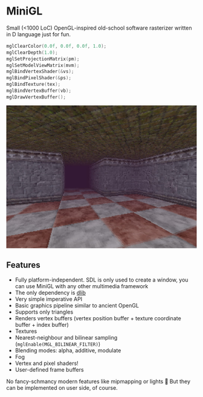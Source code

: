 # MiniGL
Small (<1000 LoC) OpenGL-inspired old-school software rasterizer written in D language just for fun.

```d
mglClearColor(0.0f, 0.0f, 0.0f, 1.0);
mglClearDepth(1.0);
mglSetProjectionMatrix(pm);
mglSetModelViewMatrix(mvm);
mglBindVertexShader(&vs);
mglBindPixelShader(&ps);
mglBindTexture(tex);
mglBindVertexBuffer(vb);
mglDrawVertexBuffer();
```

[![Screenshot1](https://github.com/gecko0307/minigl/raw/main/assets/screenshot.jpg)](https://github.com/gecko0307/minigl/raw/main/assets/screenshot.jpg)

## Features
- Fully platform-independent. SDL is only used to create a window, you can use MiniGL with any other multimedia framework
- The only dependency is [dlib](https://github.com/gecko0307/dlib)
- Very simple imperative API
- Basic graphics pipeline similar to ancient OpenGL
- Supports only triangles
- Renders vertex buffers (vertex position buffer + texture coordinate buffer + index buffer)
- Textures
- Nearest-neighbour and bilinear sampling (`mglEnable(MGL_BILINEAR_FILTER)`)
- Blending modes: alpha, additive, modulate
- Fog
- Vertex and pixel shaders!
- User-defined frame buffers

No fancy-schmancy modern features like mipmapping or lights 🤣 But they can be implemented on user side, of course.
